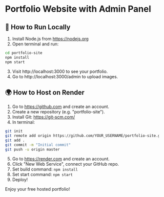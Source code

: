 
# Portfolio Website with Admin Panel

## 🚀 How to Run Locally

1. Install Node.js from https://nodejs.org
2. Open terminal and run:
```bash
cd portfolio-site
npm install
npm start
```
3. Visit http://localhost:3000 to see your portfolio.
4. Go to http://localhost:3000/admin to upload images.

## 🌍 How to Host on Render

1. Go to https://github.com and create an account.
2. Create a new repository (e.g. "portfolio-site").
3. Install Git: https://git-scm.com/
4. In terminal:
```bash
git init
git remote add origin https://github.com/YOUR_USERNAME/portfolio-site.git
git add .
git commit -m "Initial commit"
git push -u origin master
```
5. Go to https://render.com and create an account.
6. Click "New Web Service", connect your GitHub repo.
7. Set build command: `npm install`
8. Set start command: `npm start`
9. Deploy!

Enjoy your free hosted portfolio!
